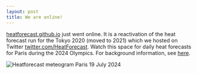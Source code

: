 ```yaml
---
layout: post
title: We are online!
---
```


[heatforecast.github.io](https://heatforecast.github.io) just went online.
It is a reactivation of the heat forecast run for the Tokyo 2020 (moved to 2021)
which we hosted on Twitter [twitter.com/HeatForecast](https://twitter.com/HeatForecast).
Watch this space for daily heat forecasts for Paris during the 2024 Olympics.
For background information, see [here](https://heatforecast.github.io/about/).

![Heatforecast meteogram Paris 19 July 2024](images/paris_2024071900.jpg)